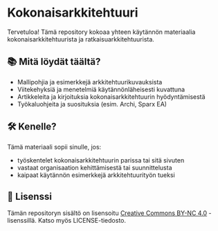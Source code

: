 # Kokonaisarkkitehtuuri

Tervetuloa! Tämä repository kokoaa yhteen käytännön materiaalia kokonaisarkkitehtuurista ja ratkaisuarkkitehtuurista.

## 📚 Mitä löydät täältä?

- Mallipohjia ja esimerkkejä arkkitehtuurikuvauksista
- Viitekehyksiä ja menetelmiä käytännönläheisesti kuvattuna
- Artikkeleita ja kirjoituksia kokonaisarkkitehtuurin hyödyntämisestä
- Työkaluohjeita ja suosituksia (esim. Archi, Sparx EA)

## 🛠️ Kenelle?

Tämä materiaali sopii sinulle, jos:

- työskentelet kokonaisarkkitehtuurin parissa tai sitä sivuten
- vastaat organisaation kehittämisestä tai suunnittelusta
- kaipaat käytännön esimerkkejä arkkitehtuurityön tueksi

## 📜 Lisenssi

Tämän repositoryn sisältö on lisensoitu [Creative Commons BY-NC 4.0](https://creativecommons.org/licenses/by-nc/4.0/) -lisenssillä. Katso myös LICENSE-tiedosto.
